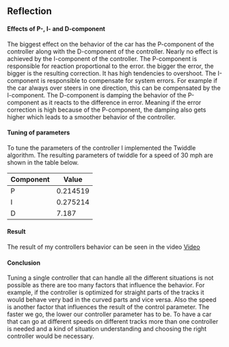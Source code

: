 ## Reflection

#### Effects of P-, I- and D-component

The biggest effect on the behavior of the car has the P-component of the controller along with the D-component of the controller. Nearly no effect is achieved by the I-component of the controller.
The P-component is responsible for reaction proportional to the error. the bigger the error, the bigger is the resulting correction. It has high tendencies to overshoot.
The I-component is responsible to compensate for system errors. For example if the car always over steers in one direction, this can be compensated by the I-component.
The D-component is damping the behavior of the P-component as it reacts to the difference in error. Meaning if the error correction is high because of the P-component, the damping also gets higher which leads to a smoother behavior of the controller.

#### Tuning of parameters

To tune the parameters of the controller I implemented the Twiddle algorithm. The resulting parameters of twiddle for a speed of 30 mph are shown in the table below.

| Component | Value    |
| --------- | -------- |
| P         | 0.214519 |
| I         | 0.275214 |
| D         | 7.187    |

#### Result

The result of my controllers behavior can be seen in the video [Video](https://github.com/AndreasDer/CarND_PID_Controller/blob/master/output/self_driving_car_nanodegree_program%202020-04-04%2018-38-18.mp4)

#### Conclusion

Tuning a single controller that can handle all the different situations is not possible as there are too many factors that influence the behavior. For example, if the controller is optimized for straight parts of the tracks it would behave very bad in the curved parts and vice versa.
Also the speed is another factor that influences the result of the control parameter. The faster we go, the lower our controller parameter has to be.
To have a car that can go at different speeds on different tracks more than one controller is needed and a kind of situation understanding and choosing the right controller would be necessary.
